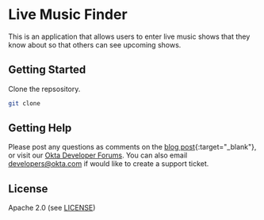 # Live Music Finder

This is an application that allows users to enter live music shows that they know about so that others can see upcoming shows.

## Getting Started

Clone the repsository.

```sh
git clone
```

## Getting Help

Please post any questions as comments on the [blog post](https://developer.okta.com/blog/2019/04/03/build-a-crud-app-with-aspnet-22-and-entity-framework){:target="_blank"}, or visit our [Okta Developer Forums](https://devforum.okta.com/). You can also email developers@okta.com if would like to create a support ticket.

## License

Apache 2.0 (see [LICENSE](LICENSE))